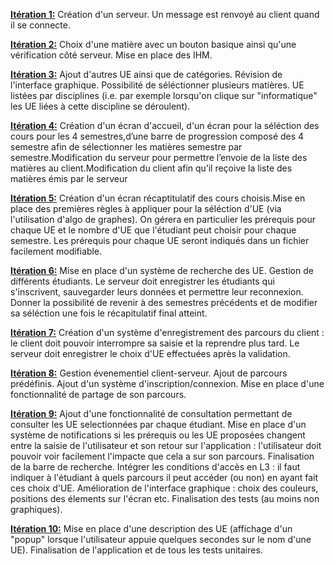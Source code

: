 <ins>**Itération 1:**</ins>      Création d'un serveur. Un message est renvoyé au client quand il se connecte.

<ins>**Itération 2:**</ins>      Choix d'une matière avec un bouton basique ainsi qu'une vérification côté serveur. Mise en place des IHM.

<ins>**Itération 3:**</ins>      Ajout d'autres UE ainsi que de catégories. Révision de l'interface graphique. Possibilité de séléctionner plusieurs matières. UE listées par disciplines (i.e. par exemple lorsqu'on clique sur "informatique" les UE liées à cette discipline se déroulent).

<ins>**Itération 4:**</ins>      Création d'un écran d'accueil, d'un écran pour la séléction des cours pour les 4 semestres,d’une barre de progression composé des 4 semestre afin de sélectionner les matières semestre par semestre.Modification du serveur pour permettre l’envoie de la liste des matières au client.Modification du client afin qu’il reçoive la liste des matières émis par le serveur 

<ins>**Itération 5:**</ins>      Création d'un écran récaptitulatif des cours choisis.Mise en place des premières règles à appliquer pour la séléction d'UE (via l'utilisation d'algo de graphes). On gérera en particulier les prérequis pour chaque UE et le nombre d'UE que l'étudiant peut choisir pour chaque semestre. Les prérequis pour chaque UE seront indiqués dans un fichier facilement modifiable. 

<ins>**Itération 6:**</ins>      Mise en place d'un système de recherche des UE. Gestion de différents étudiants. Le serveur doit enregistrer les étudiants qui s'inscrivent, sauvegarder leurs données et permettre leur reconnexion. Donner la possibilité de revenir à des semestres précédents et de modifier sa séléction une fois le récapitulatif final atteint. 

<ins>**Itération 7:**</ins>      Création d'un système d'enregistrement des parcours du client : le client doit pouvoir interrompre sa saisie et la reprendre plus tard. Le serveur doit enregistrer le choix d'UE effectuées après la validation. 

<ins>**Itération 8:**</ins>     Gestion évenementiel client-serveur. Ajout de parcours prédéfinis. Ajout d'un système d'inscription/connexion. Mise en place d'une fonctionnalité de partage de son parcours.

<ins>**Itération 9:**</ins>      Ajout d'une fonctionnalité de consultation permettant de consulter les UE selectionnées par chaque étudiant. Mise en place d'un système de notifications si les prérequis ou les UE proposées changent entre la saisie de l'utilisateur et son retour sur l'application : l'utilisateur doit pouvoir voir facilement l'impacte que cela a sur son parcours. Finalisation de la barre de recherche. Intégrer les conditions d'accès en L3 : il faut indiquer à l'étudiant à quels parcours il peut accéder (ou non) en ayant fait ces choix d'UE. Amélioration de l'interface graphique : choix des couleurs, positions des élements sur l'écran etc. Finalisation des tests (au moins non graphiques).

<ins>**Itération 10:**</ins>     Mise en place d'une description des UE (affichage d'un "popup" lorsque l'utilisateur appuie quelques secondes sur le nom d'une UE). Finalisation de l'application et de tous les tests unitaires.
